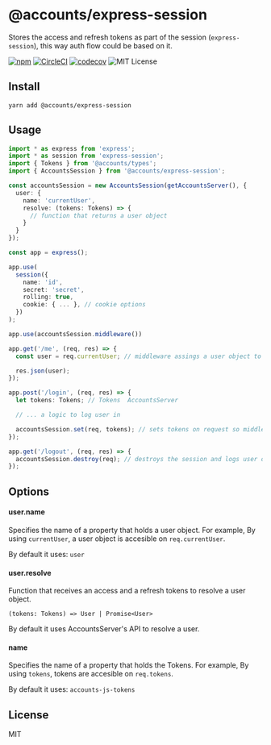 # @accounts/express-session

Stores the access and refresh tokens as part of the session (`express-session`), this way auth flow could be based on it.

[![npm](https://img.shields.io/npm/v/@accounts/express-session.svg?maxAge=2592000)](https://www.npmjs.com/package/@accounts/express-session)
[![CircleCI](https://circleci.com/gh/accounts-js/express-session.svg?style=shield)](https://circleci.com/gh/accounts-js/rest)
[![codecov](https://codecov.io/gh/accounts-js/express-session/branch/master/graph/badge.svg)](https://codecov.io/gh/accounts-js/rest)
![MIT License](https://img.shields.io/badge/license-MIT-blue.svg)

## Install

```
yarn add @accounts/express-session
```

## Usage

```ts
import * as express from 'express';
import * as session from 'express-session';
import { Tokens } from '@accounts/types';
import { AccountsSession } from '@accounts/express-session';

const accountsSession = new AccountsSession(getAccountsServer(), {
  user: {
    name: 'currentUser',
    resolve: (tokens: Tokens) => {
      // function that returns a user object
    }
  }
});

const app = express();

app.use(
  session({
    name: 'id',
    secret: 'secret',
    rolling: true,
    cookie: { ... }, // cookie options
  })
);

app.use(accountsSession.middleware())

app.get('/me', (req, res) => {
  const user = req.currentUser; // middleware assings a user object to `req`

  res.json(user);
});

app.post('/login', (req, res) => {
  let tokens: Tokens; // Tokens  AccountsServer

  // ... a logic to log user in

  accountsSession.set(req, tokens); // sets tokens on request so middleware can access that
});

app.get('/logout', (req, res) => {
  accountsSession.destroy(req); // destroys the session and logs user out
});
```

## Options

#### user.name

Specifies the name of a property that holds a user object. For example, By using `currentUser`, a user object is accesible on `req.currentUser`.

By default it uses: `user`

#### user.resolve

Function that receives an access and a refresh tokens to resolve a user object.

```
(tokens: Tokens) => User | Promise<User>
```

By default it uses AccountsServer's API to resolve a user.

#### name

Specifies the name of a property that holds the Tokens. For example, By using `tokens`, tokens are accesible on `req.tokens`.

By default it uses: `accounts-js-tokens`

## License

MIT
